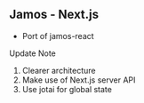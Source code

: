 ## Jamos - Next.js

- Port of jamos-react

Update Note

1. Clearer architecture
2. Make use of Next.js server API
3. Use jotai for global state
